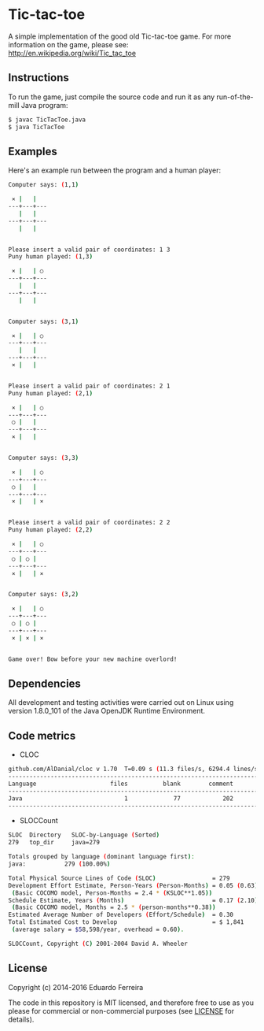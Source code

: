 Tic-tac-toe
===========

A simple implementation of the good old Tic-tac-toe game.
For more information on the game, please see: http://en.wikipedia.org/wiki/Tic_tac_toe

## Instructions

To run the game, just compile the source code and run it as any run-of-the-mill Java program:

```sh
$ javac TicTacToe.java
$ java TicTacToe
```

## Examples

Here's an example run between the program and a human player:

```sh
Computer says: (1,1)

 ⨯ |   |   
---+---+---
   |   |   
---+---+---
   |   |   


Please insert a valid pair of coordinates: 1 3
Puny human played: (1,3)

 ⨯ |   | ○ 
---+---+---
   |   |   
---+---+---
   |   |   


Computer says: (3,1)

 ⨯ |   | ○ 
---+---+---
   |   |   
---+---+---
 ⨯ |   |   


Please insert a valid pair of coordinates: 2 1
Puny human played: (2,1)

 ⨯ |   | ○ 
---+---+---
 ○ |   |   
---+---+---
 ⨯ |   |   


Computer says: (3,3)

 ⨯ |   | ○ 
---+---+---
 ○ |   |   
---+---+---
 ⨯ |   | ⨯ 


Please insert a valid pair of coordinates: 2 2
Puny human played: (2,2)

 ⨯ |   | ○ 
---+---+---
 ○ | ○ |   
---+---+---
 ⨯ |   | ⨯ 


Computer says: (3,2)

 ⨯ |   | ○ 
---+---+---
 ○ | ○ |   
---+---+---
 ⨯ | ⨯ | ⨯ 


Game over! Bow before your new machine overlord!
```

## Dependencies

All development and testing activities were carried out on Linux using version 1.8.0_101 of the Java OpenJDK Runtime Environment.

## Code metrics

* CLOC

```sh
github.com/AlDanial/cloc v 1.70  T=0.09 s (11.3 files/s, 6294.4 lines/s)
-------------------------------------------------------------------------------
Language                     files          blank        comment           code
-------------------------------------------------------------------------------
Java                             1             77            202            279
-------------------------------------------------------------------------------
```

* SLOCCount

```sh
SLOC  Directory   SLOC-by-Language (Sorted)
279   top_dir     java=279

Totals grouped by language (dominant language first):
java:           279 (100.00%)

Total Physical Source Lines of Code (SLOC)                = 279
Development Effort Estimate, Person-Years (Person-Months) = 0.05 (0.63)
 (Basic COCOMO model, Person-Months = 2.4 * (KSLOC**1.05))
Schedule Estimate, Years (Months)                         = 0.17 (2.10)
 (Basic COCOMO model, Months = 2.5 * (person-months**0.38))
Estimated Average Number of Developers (Effort/Schedule)  = 0.30
Total Estimated Cost to Develop                           = $ 1,841
 (average salary = $58,598/year, overhead = 0.60).

SLOCCount, Copyright (C) 2001-2004 David A. Wheeler
```

## License

Copyright (c) 2014-2016 Eduardo Ferreira

The code in this repository is MIT licensed, and therefore free to use as you please for commercial or non-commercial purposes (see [LICENSE](LICENSE) for details).
